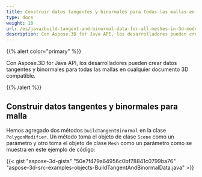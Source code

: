 ```yaml
---
title: Construir datos tangentes y binormales para todas las mallas en el modelo 3D
type: docs
weight: 10
url: /es/java/build-tangent-and-binormal-data-for-all-meshes-in-3d-model/
description: Con Aspose.3D for Java API, los desarrolladores pueden crear datos tangentes y binormales para todas las mallas en cualquier documento 3D compatible.
---
```

{{% alert color="primary" %}} 

Con Aspose.3D for Java API, los desarrolladores pueden crear datos tangentes y binormales para todas las mallas en cualquier documento 3D compatible.

{{% /alert %}} 
##  **Construir datos tangentes y binormales para malla**
Hemos agregado dos métodos `buildTangentBinormal` en la clase `PolygonModifier`. Un método toma el objeto de clase `Scene` como un parámetro y otro toma el objeto de clase `Mesh` como un parámetro como se muestra en este ejemplo de código:

{{< gist "aspose-3d-gists" "50e7f479a64956c0bf78841c0799ba76" "aspose-3d-src-examples-objects-BuildTangentAndBinormalData.java" >}}
